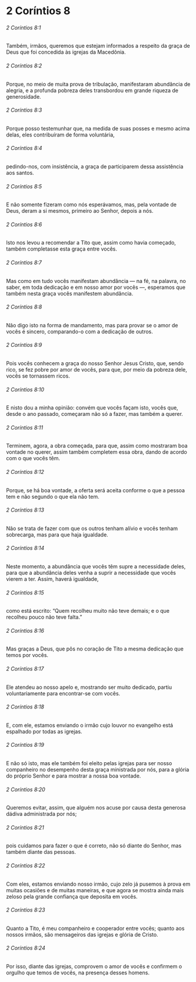 # 2 Coríntios 8

###### 2 Coríntios 8:1

Também, irmãos, queremos que estejam informados a respeito da graça de Deus que foi concedida às igrejas da Macedônia.

###### 2 Coríntios 8:2

Porque, no meio de muita prova de tribulação, manifestaram abundância de alegria, e a profunda pobreza deles transbordou em grande riqueza de generosidade.

###### 2 Coríntios 8:3

Porque posso testemunhar que, na medida de suas posses e mesmo acima delas, eles contribuíram de forma voluntária,

###### 2 Coríntios 8:4

pedindo-nos, com insistência, a graça de participarem dessa assistência aos santos.

###### 2 Coríntios 8:5

E não somente fizeram como nós esperávamos, mas, pela vontade de Deus, deram a si mesmos, primeiro ao Senhor, depois a nós.

###### 2 Coríntios 8:6

Isto nos levou a recomendar a Tito que, assim como havia começado, também completasse esta graça entre vocês.

###### 2 Coríntios 8:7

Mas como em tudo vocês manifestam abundância — na fé, na palavra, no saber, em toda dedicação e em nosso amor por vocês —, esperamos que também nesta graça vocês manifestem abundância.

###### 2 Coríntios 8:8

Não digo isto na forma de mandamento, mas para provar se o amor de vocês é sincero, comparando-o com a dedicação de outros.

###### 2 Coríntios 8:9

Pois vocês conhecem a graça do nosso Senhor Jesus Cristo, que, sendo rico, se fez pobre por amor de vocês, para que, por meio da pobreza dele, vocês se tornassem ricos.

###### 2 Coríntios 8:10

E nisto dou a minha opinião: convém que vocês façam isto, vocês que, desde o ano passado, começaram não só a fazer, mas também a querer.

###### 2 Coríntios 8:11

Terminem, agora, a obra começada, para que, assim como mostraram boa vontade no querer, assim também completem essa obra, dando de acordo com o que vocês têm.

###### 2 Coríntios 8:12

Porque, se há boa vontade, a oferta será aceita conforme o que a pessoa tem e não segundo o que ela não tem.

###### 2 Coríntios 8:13

Não se trata de fazer com que os outros tenham alívio e vocês tenham sobrecarga, mas para que haja igualdade.

###### 2 Coríntios 8:14

Neste momento, a abundância que vocês têm supre a necessidade deles, para que a abundância deles venha a suprir a necessidade que vocês vierem a ter. Assim, haverá igualdade,

###### 2 Coríntios 8:15

como está escrito: “Quem recolheu muito não teve demais; e o que recolheu pouco não teve falta.”

###### 2 Coríntios 8:16

Mas graças a Deus, que pôs no coração de Tito a mesma dedicação que temos por vocês.

###### 2 Coríntios 8:17

Ele atendeu ao nosso apelo e, mostrando ser muito dedicado, partiu voluntariamente para encontrar-se com vocês.

###### 2 Coríntios 8:18

E, com ele, estamos enviando o irmão cujo louvor no evangelho está espalhado por todas as igrejas.

###### 2 Coríntios 8:19

E não só isto, mas ele também foi eleito pelas igrejas para ser nosso companheiro no desempenho desta graça ministrada por nós, para a glória do próprio Senhor e para mostrar a nossa boa vontade.

###### 2 Coríntios 8:20

Queremos evitar, assim, que alguém nos acuse por causa desta generosa dádiva administrada por nós;

###### 2 Coríntios 8:21

pois cuidamos para fazer o que é correto, não só diante do Senhor, mas também diante das pessoas.

###### 2 Coríntios 8:22

Com eles, estamos enviando nosso irmão, cujo zelo já pusemos à prova em muitas ocasiões e de muitas maneiras, e que agora se mostra ainda mais zeloso pela grande confiança que deposita em vocês.

###### 2 Coríntios 8:23

Quanto a Tito, é meu companheiro e cooperador entre vocês; quanto aos nossos irmãos, são mensageiros das igrejas e glória de Cristo.

###### 2 Coríntios 8:24

Por isso, diante das igrejas, comprovem o amor de vocês e confirmem o orgulho que temos de vocês, na presença desses homens.

